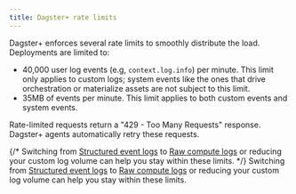 ```yaml
---
title: Dagster+ rate limits
---
```


Dagster+ enforces several rate limits to smoothly distribute the load. Deployments are limited to:

- 40,000 user log events (e.g, `context.log.info`) per minute. This limit only applies to custom logs; system events like the ones that drive orchestration or materialize assets are not subject to this limit.
- 35MB of events per minute. This limit applies to both custom events and system events.

Rate-limited requests return a "429 - Too Many Requests" response. Dagster+ agents automatically retry these requests.

{/* Switching from [Structured event logs](/concepts/logging#structured-event-logs) to [Raw compute logs](/concepts/logging#raw-compute-logs) or reducing your custom log volume can help you stay within these limits. */}
Switching from [Structured event logs](/todo) to [Raw compute logs](/todo) or reducing your custom log volume can help you stay within these limits.

